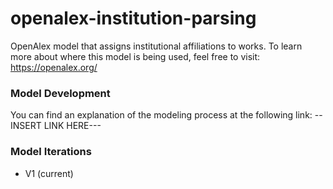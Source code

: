 # openalex-institution-parsing
OpenAlex model that assigns institutional affiliations to works. To learn more about where this model is being used, feel free to visit: https://openalex.org/

### Model Development
You can find an explanation of the modeling process at the following link:
--INSERT LINK HERE---

### Model Iterations
* V1 (current)
